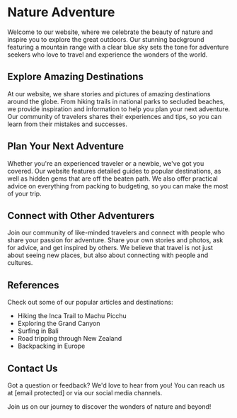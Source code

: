 <!--font:Cormorant Garamond-->

# Nature Adventure

Welcome to our website, where we celebrate the beauty of nature and inspire you to explore the great outdoors. Our stunning background featuring a mountain range with a clear blue sky sets the tone for adventure seekers who love to travel and experience the wonders of the world.

## Explore Amazing Destinations

At our website, we share stories and pictures of amazing destinations around the globe. From hiking trails in national parks to secluded beaches, we provide inspiration and information to help you plan your next adventure. Our community of travelers shares their experiences and tips, so you can learn from their mistakes and successes.

## Plan Your Next Adventure

Whether you're an experienced traveler or a newbie, we've got you covered. Our website features detailed guides to popular destinations, as well as hidden gems that are off the beaten path. We also offer practical advice on everything from packing to budgeting, so you can make the most of your trip.

## Connect with Other Adventurers

Join our community of like-minded travelers and connect with people who share your passion for adventure. Share your own stories and photos, ask for advice, and get inspired by others. We believe that travel is not just about seeing new places, but also about connecting with people and cultures.

## References

Check out some of our popular articles and destinations:

- Hiking the Inca Trail to Machu Picchu
- Exploring the Grand Canyon
- Surfing in Bali
- Road tripping through New Zealand
- Backpacking in Europe

## Contact Us

Got a question or feedback? We'd love to hear from you! You can reach us at [email protected] or via our social media channels.

Join us on our journey to discover the wonders of nature and beyond!

<!--

Write me content for website with wallpaper which alt text is:

"A mountain range with a clear blue sky"

The name/title of the page should not be 1:1 copy of the alt text but rather a real content of the website which is using this wallpaper.

- Use markdown format 
- Start with heading
- Heading should be short and concise
- The content should look like a real website 
- The website should not be about the wallpaper, wallpaper is just a related background
- Heading should be contain work "wallpaper" or "background"
- Include real sections like references, contact, user stories, etc. use things relevant to the page purpose.
- Feel free to use structure like headings, bullets, numbering, blockquotes, paragraphs, horizontal lines, etc.
- You can use formatting like bold or _italic_
- You can include UTF-8 emojis
- Links should be only #hash anchors (and you can refer to the document itself)
- Do not include images


---


# Explore the Majestic Mountains - A Wallpaper for Adventure Seekers

Welcome to our website, where we celebrate the beauty of nature and inspire you to explore the great outdoors. Our wallpaper featuring a mountain range with a clear blue sky is the perfect background for adventure seekers who love to travel and experience the wonders of the world.

## Discover the Beauty of Nature

At our website, we share stories and pictures of amazing destinations around the globe. From hiking trails in national parks to secluded beaches, we provide inspiration and information to help you plan your next adventure. Our community of travelers shares their experiences and tips, so you can learn from their mistakes and successes.

## Plan Your Next Adventure

Whether you're an experienced traveler or a newbie, we've got you covered. Our website features detailed guides to popular destinations, as well as hidden gems that are off the beaten path. We also offer practical advice on everything from packing to budgeting, so you can make the most of your trip.

## Connect with Other Adventurers

Join our community of like-minded travelers and connect with people who share your passion for adventure. Share your own stories and photos, ask for advice, and get inspired by others. We believe that travel is not just about seeing new places, but also about connecting with people and cultures.

## References

Check out some of our popular articles and destinations:

- Hiking the Inca Trail to Machu Picchu
- Exploring the Grand Canyon
- Surfing in Bali
- Road tripping through New Zealand
- Backpacking in Europe

## Contact Us

Got a question or feedback? We'd love to hear from you! You can reach us at [email protected] or via our social media channels.

Join us on our journey to explore the majestic mountains and beyond!


---


Heading should not include word "wallpaper". The website should not be about the wallpaper itself, wallpaper is just a related background, rewrite whole content.


---


# Discover the Wonders of Nature - A Website for Adventure Seekers

Welcome to our website, where we celebrate the beauty of nature and inspire you to explore the great outdoors. Our stunning background featuring a mountain range with a clear blue sky sets the tone for adventure seekers who love to travel and experience the wonders of the world.

## Explore Amazing Destinations

At our website, we share stories and pictures of amazing destinations around the globe. From hiking trails in national parks to secluded beaches, we provide inspiration and information to help you plan your next adventure. Our community of travelers shares their experiences and tips, so you can learn from their mistakes and successes.

## Plan Your Next Adventure

Whether you're an experienced traveler or a newbie, we've got you covered. Our website features detailed guides to popular destinations, as well as hidden gems that are off the beaten path. We also offer practical advice on everything from packing to budgeting, so you can make the most of your trip.

## Connect with Other Adventurers

Join our community of like-minded travelers and connect with people who share your passion for adventure. Share your own stories and photos, ask for advice, and get inspired by others. We believe that travel is not just about seeing new places, but also about connecting with people and cultures.

## References

Check out some of our popular articles and destinations:

- Hiking the Inca Trail to Machu Picchu
- Exploring the Grand Canyon
- Surfing in Bali
- Road tripping through New Zealand
- Backpacking in Europe

## Contact Us

Got a question or feedback? We'd love to hear from you! You can reach us at [email protected] or via our social media channels.

Join us on our journey to discover the wonders of nature and beyond!

-->
